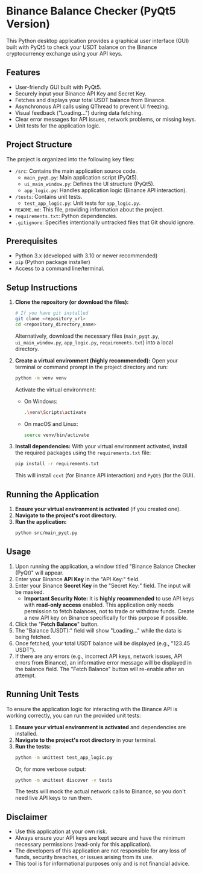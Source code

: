 # Binance Balance Checker (PyQt5 Version)

This Python desktop application provides a graphical user interface (GUI) built with PyQt5 to check your USDT balance on the Binance cryptocurrency exchange using your API keys.

## Features

-   User-friendly GUI built with PyQt5.
-   Securely input your Binance API Key and Secret Key.
-   Fetches and displays your total USDT balance from Binance.
-   Asynchronous API calls using QThread to prevent UI freezing.
-   Visual feedback ("Loading...") during data fetching.
-   Clear error messages for API issues, network problems, or missing keys.
-   Unit tests for the application logic.

## Project Structure

The project is organized into the following key files:

-   `/src`: Contains the main application source code.
    -   `main_pyqt.py`: Main application script (PyQt5).
    -   `ui_main_window.py`: Defines the UI structure (PyQt5).
    -   `app_logic.py`: Handles application logic (Binance API interaction).
-   `/tests`: Contains unit tests.
    -   `test_app_logic.py`: Unit tests for `app_logic.py`.
-   `README.md`: This file, providing information about the project.
-   `requirements.txt`: Python dependencies.
-   `.gitignore`: Specifies intentionally untracked files that Git should ignore.

## Prerequisites

-   Python 3.x (developed with 3.10 or newer recommended)
-   `pip` (Python package installer)
-   Access to a command line/terminal.

## Setup Instructions

1.  **Clone the repository (or download the files):**
    ```bash
    # If you have git installed
    git clone <repository_url>
    cd <repository_directory_name>
    ```
    Alternatively, download the necessary files (`main_pyqt.py`, `ui_main_window.py`, `app_logic.py`, `requirements.txt`) into a local directory.

2.  **Create a virtual environment (highly recommended):**
    Open your terminal or command prompt in the project directory and run:
    ```bash
    python -m venv venv
    ```
    Activate the virtual environment:
    -   On Windows:
        ```bash
        .\venv\Scripts\activate
        ```
    -   On macOS and Linux:
        ```bash
        source venv/bin/activate
        ```

3.  **Install dependencies:**
    With your virtual environment activated, install the required packages using the `requirements.txt` file:
    ```bash
    pip install -r requirements.txt
    ```
    This will install `ccxt` (for Binance API interaction) and `PyQt5` (for the GUI).

## Running the Application

1.  **Ensure your virtual environment is activated** (if you created one).
2.  **Navigate to the project's root directory.**
3.  **Run the application:**
    ```bash
    python src/main_pyqt.py
    ```

## Usage

1.  Upon running the application, a window titled "Binance Balance Checker (PyQt)" will appear.
2.  Enter your Binance **API Key** in the "API Key:" field.
3.  Enter your Binance **Secret Key** in the "Secret Key:" field. The input will be masked.
    *   **Important Security Note:** It is **highly recommended** to use API keys with **read-only access** enabled. This application only needs permission to fetch balances, not to trade or withdraw funds. Create a new API key on Binance specifically for this purpose if possible.
4.  Click the "**Fetch Balance**" button.
5.  The "Balance (USDT):" field will show "Loading..." while the data is being fetched.
6.  Once fetched, your total USDT balance will be displayed (e.g., "123.45 USDT").
7.  If there are any errors (e.g., incorrect API keys, network issues, API errors from Binance), an informative error message will be displayed in the balance field. The "Fetch Balance" button will re-enable after an attempt.

## Running Unit Tests

To ensure the application logic for interacting with the Binance API is working correctly, you can run the provided unit tests:

1.  **Ensure your virtual environment is activated** and dependencies are installed.
2.  **Navigate to the project's root directory** in your terminal.
3.  **Run the tests:**
    ```bash
    python -m unittest test_app_logic.py
    ```
    Or, for more verbose output:
    ```bash
    python -m unittest discover -v tests
    ```
    The tests will mock the actual network calls to Binance, so you don't need live API keys to run them.

## Disclaimer

-   Use this application at your own risk.
-   Always ensure your API keys are kept secure and have the minimum necessary permissions (read-only for this application).
-   The developers of this application are not responsible for any loss of funds, security breaches, or issues arising from its use.
-   This tool is for informational purposes only and is not financial advice.
```
